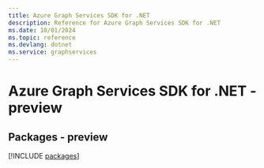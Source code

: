 ```yaml
---
title: Azure Graph Services SDK for .NET
description: Reference for Azure Graph Services SDK for .NET
ms.date: 10/01/2024
ms.topic: reference
ms.devlang: dotnet
ms.service: graphservices
---
```

# Azure Graph Services SDK for .NET - preview
## Packages - preview
[!INCLUDE [packages](graph-services-index.md)]